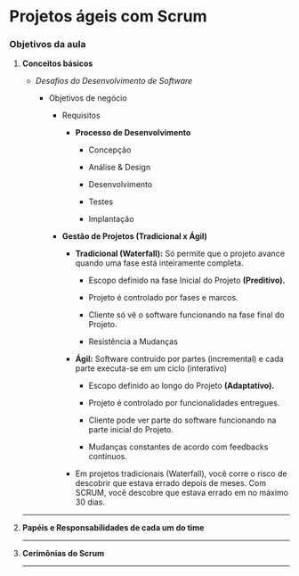 # Projetos ágeis com Scrum

### Objetivos da aula

1. **Conceitos básicos**
   
   - *Desafios do Desenvolvimento de Software*
     
     - Objetivos de negócio
       
       - Requisitos
         
         - **Processo de Desenvolvimento**
           
           - Concepção
           
           - Análise & Design
           
           - Desenvolvimento
           
           - Testes
           
           - Implantação
       
       - **Gestão de Projetos  (Tradicional x Ágil)**
         
         - **Tradicional (Waterfall):** Só permite que o projeto avance quando uma fase está inteiramente completa.
           
           - Escopo definido na fase Inicial do Projeto **(Preditivo).**
           
           - Projeto é controlado por fases e marcos.
           
           - Cliente só vê o software funcionando na fase final do Projeto.
           
           - Resistência a Mudanças
         
         - **Ágil:** Software contruído por partes (incremental) e cada parte executa-se em um ciclo (interativo)
           
           - Escopo definido ao longo do Projeto **(Adaptativo).**
           
           - Projeto é controlado por funcionalidades entregues.
           
           - Cliente pode ver parte do software funcionando na parte inicial do Projeto.
           
           - Mudanças constantes de acordo com feedbacks contínuos.
         
         - Em projetos tradicionais (Waterfall), você corre o risco de descobrir que estava errado depois de meses. Com SCRUM, você descobre que estava errado em no máximo 30 dias.
   
   ----

2. **Papéis e Responsabilidades de cada um do time**
   
   ----

3. **Cerimônias do Scrum**
   
   ---
